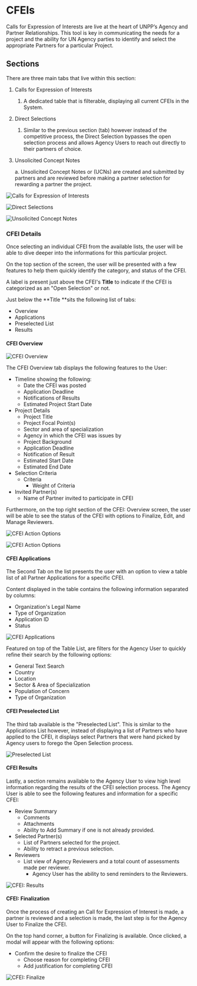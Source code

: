 # CFEIs

Calls for Expression of Interests are live at the heart of UNPP’s Agency and Partner Relationships. This tool is key in communicating the needs for a project and the ability for UN Agency parties to identify and select the appropriate Partners for a particular Project.

## Sections

There are three main tabs that live within this section:

1. Calls for Expression of Interests
   1. A dedicated table that is filterable, displaying all current CFEIs in the System.
2. Direct Selections
   1. Similar to the previous section \(tab\) however instead of the competitive process, the Direct Selection bypasses the open selection process and allows Agency Users to reach out directly to their partners of choice.
3. Unsolicited Concept Notes

   a.     Unsolicited Concept Notes or \(UCNs\) are created and submitted by partners and are reviewed before making a partner selection for rewarding a partner the project.

![Calls for Expression of Interests](../.gitbook/assets/image%20%285%29.png)

![Direct Selections](../.gitbook/assets/image%20%286%29.png)

![Unsolicited Concept Notes](../.gitbook/assets/image%20%283%29.png)

### CFEI Details

Once selecting an individual CFEI from the available lists, the user will be able to dive deeper into the informations for this particular project.

On the top section of the screen, the user will be presented with a few features to help them quickly identify the category, and status of the CFEI.

A label is present just above the CFEI's **Title** to indicate if the CFEI is categorized as an "Open Selection" or not. 

Just below the **Title **sits the following list of tabs:

* Overview
* Applications
* Preselected List
* Results

#### CFEI Overview

![CFEI Overview](../.gitbook/assets/cfei-overview.png)

The CFEI Overview tab displays the following features to the User:

* Timeline showing the following:
  *  Date the CFEI was posted
  * Application Deadline
  * Notifications of Results
  * Estimated Project Start Date
* Project Details
  * Project Title
  * Project Focal Point\(s\)
  * Sector and area of specialization
  * Agency in which the CFEI was issues by
  * Project Background
  * Application Deadline
  * Notification of Result
  * Estimated Start Date
  * Estimated End Date
* Selection Criteria
  * Criteria
    * Weight of Criteria
* Invited Partner\(s\)
  * Name of Partner invited to participate in CFEI

Furthermore, on the top right section of the CFEI: Overview screen, the user will be able to see the status of the CFEI with options to Finalize, Edit, and Manage Reviewers. 

![CFEI Action Options](../.gitbook/assets/status-finalize-+-more.png)

![CFEI Action Options](../.gitbook/assets/status-finalize-+-more-2.png)

#### CFEI Applications

The Second Tab on the list presents the user with an option to view a table list of  all Partner Applications for a specific CFEI.

Content displayed in the table contains the following information separated by columns:

* Organization's Legal Name
* Type of Organization
* Application ID
* Status

![CFEI Applications](../.gitbook/assets/cfei-applications.png)

Featured on top of the Table List, are filters for the Agency User to quickly refine their search by the following options:

* General Text Search
* Country
* Location
* Sector & Area of Specialization
* Population of Concern
* Type of Organization

#### CFEI Preselected List

The third tab available is the "Preselected List". This is similar to the Applications List however, instead of displaying a list of Partners who have applied to the CFEI, it displays select Partners that were hand picked by Agency users to forego the Open Selection process. 

![Preselected List](../.gitbook/assets/cfei-preselected-list.png)

#### CFEI Results

Lastly, a section remains available to the Agency User to view high level information regarding the results of the CFEI selection process. The Agency User is able to see the following features and information for a specific CFEI:

* Review Summary
  * Comments
  * Attachments
  * Ability to Add Summary if one is not already provided.
* Selected Partner\(s\)
  * List of Partners selected for the project.
  * Ability to retract a previous selection.
* Reviewers
  * List view of Agency Reviewers and a total count of assessments made per reviewer. 
    * Agency User has the ability to send reminders to the Reviewers.

![CFEI: Results](../.gitbook/assets/cfei-results.png)

#### CFEI: Finalization

Once the process of creating an Call for Expression of Interest is made, a partner is reviewed and a selection is made, the last step is for the Agency User to Finalize the CFEI.

On the top hand corner, a button for Finalizing is available. Once clicked, a modal will appear with the following options:

* Confirm the desire to finalize the CFEI
  * Choose reason for completing CFEI
  * Add justification for completing CFEI

![CFEI: Finalize](../.gitbook/assets/cfei-finalizing%20%281%29.png)





